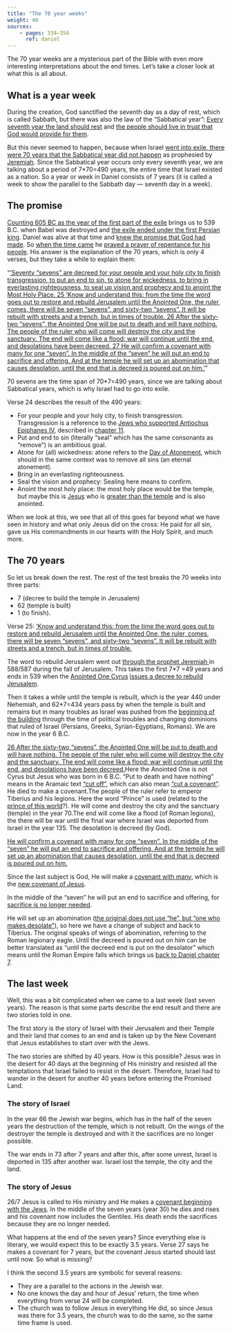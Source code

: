 ```yaml
---
title: "The 70 year weeks"
weight: 40
sources:
    - pages: 334–354
      ref: daniel
---
```


The 70 year weeks are a mysterious part of the Bible with even more interesting interpretations about the end times. Let’s take a closer look at what this is all about.

## What is a year week

<a name="e18f"></a>
During the creation, God sanctified the seventh day as a day of rest, which is called Sabbath, but there was also the law of the “Sabbatical year”: [Every seventh year the land should rest](https://www.bibleserver.com/NIV/Leviticus25%3A1-7) and [the people should live in trust that God would provide for them](https://www.bibleserver.com/NIV/Leviticus25%3A20-22).

But this never seemed to happen, because when Israel [went into exile, there were 70 years that the Sabbatical year did not happen](https://www.bibleserver.com/NIV/2%20Chronicles36%3A20-21) as prophesied by [Jeremiah](https://www.bibleserver.com/NIV/Jeremiah25%3A11-12). Since the Sabbatical year occurs only every seventh year, we are talking about a period of 7*70=490 years, the entire time that Israel existed as a nation. So a year or week in Daniel consists of 7 years (it is called a week to show the parallel to the Sabbath day — seventh day in a week).

## The promise

<a name="2d32"></a>
[Counting 605 BC as the year of the first part of the exile](https://seminary.bju.edu/theology-in-3d/so-was-it-70-years-or-not/) brings us to 539 B.C. when Babel was destroyed and [the exile ended under the first Persian king](https://www.bibleserver.com/NIV/2%20Chronicles36%3A22-23). Daniel was alive at that time and [knew the promise that God had made](https://www.bibleserver.com/NIV/Jeremiah29%3A10). So [when the time came](https://www.bibleserver.com/NIV/Daniel9%3A1-2) he [prayed a prayer of repentance for his people](https://www.bibleserver.com/NIV/Daniel9%3A3-19). His answer is the explanation of the 70 years, which is only 4 verses, but they take a while to explain them:

“[‘Seventy “sevens” are decreed for your people and your holy city to finish transgression, to put an end to sin, to atone for wickedness, to bring in everlasting righteousness, to seal up vision and prophecy and to anoint the Most Holy Place. 25 ‘Know and understand this: from the time the word goes out to restore and rebuild Jerusalem until the Anointed One, the ruler, comes, there will be seven “sevens”, and sixty-two “sevens”. It will be rebuilt with streets and a trench, but in times of trouble. 26 After the sixty-two “sevens”, the Anointed One will be put to death and will have nothing. The people of the ruler who will come will destroy the city and the sanctuary. The end will come like a flood: war will continue until the end, and desolations have been decreed. 27 He will confirm a covenant with many for one “seven”. In the middle of the “seven” he will put an end to sacrifice and offering. And at the temple he will set up an abomination that causes desolation, until the end that is decreed is poured out on him.’](https://www.bibleserver.com/NIV/Daniel9%3A24-27)”

70 sevens are the time span of 70*7=490 years, since we are talking about Sabbatical years, which is why Israel had to go into exile.

Verse 24 describes the result of the 490 years:

- For your people and your holy city, to finish transgression. Transgression is a reference to the [Jews who supported Antiochus Epiphanes IV](https://www.bibleserver.com/NIV/Daniel9%3A24-27), described in [chapter 11](https://www.bibleserver.com/NIV/Daniel11%3A32).
- Put and end to sin (literally “seal” which has the same consonants as “remove”) is an ambitious goal.
- Atone for (all) wickedness: atone refers to the [Day of Atonement,](https://www.bibleserver.com/NIV/Leviticus16) which should in the same context was to remove all sins (an eternal atonement).
- Bring in an everlasting righteousness.
- Seal the vision and prophecy: Sealing here means to confirm.
- Anoint the most holy place: the most holy place would be the temple, but maybe this is [Jesus](https://www.bibleserver.com/NIV/Romans3%3A25) who is [greater than the temple](https://www.bibleserver.com/NIV/Matthew12%3A6) and is also anointed.

When we look at this, we see that all of this goes far beyond what we have seen in history and what only Jesus did on the cross: He paid for all sin, gave us His commandments in our hearts with the Holy Spirit, and much more.

## The 70 years

<a name="6576"></a>
So let us break down the rest. The rest of the test breaks the 70 weeks into three parts:

- 7 (decree to build the temple in Jerusalem)
- 62 (temple is built)
- 1 (to finish).

Verse 25: [‘Know and understand this: from the time the word goes out to restore and rebuild Jerusalem until the Anointed One, the ruler, comes, there will be seven “sevens”, and sixty-two “sevens”. It will be rebuilt with streets and a trench, but in times of trouble.](https://www.bibleserver.com/NIV/Daniel9%3A24-27)

The word to rebuild Jerusalem went out [through the prophet Jeremiah ](https://www.bibleserver.com/NIV/Jeremiah30%3A18)in 588/587 during the fall of Jerusalem. This takes the first 7*7 =49 years and ends in 539 when the [Anointed One Cyrus](https://www.bibleserver.com/NIV/Isaiah45%3A1) [issues a decree to rebuild Jerusalem](https://www.bibleserver.com/NIV/2%20Chronicles36%3A22-23).

Then it takes a while until the temple is rebuilt, which is the year 440 under Nehemiah, and 62*7=434 years pass by when the temple is built and remains but in many troubles as Israel was pushed from the [beginning of the building](https://www.bibleserver.com/NIV/Nehemiah4) through the time of political troubles and changing dominions that ruled of Israel (Persians, Greeks, Syrian-Egyptians, Romans). We are now in the year 6 B.C.

[26 After the sixty-two “sevens”, the Anointed One will be put to death and will have nothing. The people of the ruler who will come will destroy the city and the sanctuary. The end will come like a flood: war will continue until the end, and desolations have been decreed.](https://www.bibleserver.com/NIV/Daniel9%3A24-27)Here the Anointed One is not Cyrus but Jesus who was born in 6 B.C. “Put to death and have nothing” means in the Aramaic text [“cut off”](https://biblehub.com/interlinear/daniel/9-26.htm), which can also mean [“cut a covenant”](https://biblehub.com/hebrew/3772.htm). He died to make a covenant.The people of the ruler refer to emperor Tiberius and his legions. Here the word “Prince” is used (related to the [prince of this world](https://www.bibleserver.com/NIV/John12%3A31)?). He will come and destroy the city and the sanctuary (temple) in the year 70.The end will come like a flood (of Roman legions), the there will be war until the final war where Israel was deported from Israel in the year 135. The desolation is decreed (by God).

[He will confirm a covenant with many for one “seven”. In the middle of the “seven” he will put an end to sacrifice and offering. And at the temple he will set up an abomination that causes desolation, until the end that is decreed is poured out on him.](https://www.bibleserver.com/NIV/Daniel9%3A24-27)

Since the last subject is God, He will make a [covenant with many](https://www.bibleserver.com/NIV/Jeremiah31%3A31-34), which is the [new covenant of Jesus](https://www.bibleserver.com/NIV/Hebrews8%3A6).

In the middle of the “seven” he will put an end to sacrifice and offering, for [sacrifice is no longer needed](https://www.bibleserver.com/NIV/Hebrews10%3A1-18).

He will set up an abomination ([the original does not use “he”, but “one who makes desolate”](https://biblehub.com/interlinear/daniel/9-27.htm)), so here we have a change of subject and back to Tiberius. The original speaks of wings of abomination, referring to the Roman legionary eagle. Until the decreed is poured out on him can be better translated as “until the decreed end is put on the desolator” which means until the Roman Empire falls which brings us [back to Daniel chapter 7](/bible/daniel/expl/the-four-kingdoms-in-daniel).

## The last week

Well, this was a bit complicated when we came to a last week (last seven years). The reason is that some parts describe the end result and there are two stories told in one.

The first story is the story of Israel with their Jerusalem and their Temple and their land that comes to an end and is taken up by the New Covenant that Jesus establishes to start over with the Jews.

The two stories are shifted by 40 years. How is this possible? Jesus was in the desert for 40 days at the beginning of His ministry and resisted all the temptations that Israel failed to resist in the desert. Therefore, Israel had to wander in the desert for another 40 years before entering the Promised Land.

### The story of Israel

In the year 66 the Jewish war begins, which has in the half of the seven years the destruction of the temple, which is not rebuilt. On the wings of the destroyer the temple is destroyed and with it the sacrifices are no longer possible.

The war ends in 73 after 7 years and after this, after some unrest, Israel is deported in 135 after another war. Israel lost the temple, the city and the land.

### The story of Jesus

26/7 Jesus is called to His ministry and He makes a [covenant beginning with the Jews](https://www.bibleserver.com/NIV/Matthew15%3A23-24). In the middle of the seven years (year 30) he dies and rises and his covenant now includes the Gentiles. His death ends the sacrifices because they are no longer needed.

What happens at the end of the seven years? Since everything else is literary, we would expect this to be exactly 3.5 years. Verse 27 says he makes a covenant for 7 years, but the covenant Jesus started should last until now. So what is missing?

I think the second 3.5 years are symbolic for several reasons:
- They are a parallel to the actions in the Jewish war.
- No one knows the day and hour of Jesus’ return, the time when everything from verse 24 will be completed.
- The church was to follow Jesus in everything He did, so since Jesus was there for 3.5 years, the church was to do the same, so the same time frame is used.
